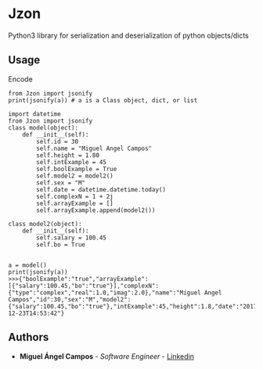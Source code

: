 # Jzon
Python3 library for serialization and deserialization of python objects/dicts

## Usage
Encode
```
from Jzon import jsonify
print(jsonify(a)) # a is a Class object, dict, or list
```

```
import datetime
from Jzon import jsonify
class model(object):
    def __init__(self):
        self.id = 30
        self.name = "Miguel Angel Campos"
        self.height = 1.80
        self.intExample = 45
        self.boolExample = True
        self.model2 = model2()
        self.sex = "M"
        self.date = datetime.datetime.today()
        self.complexN = 1 + 2j
        self.arrayExample = []
        self.arrayExample.append(model2())

class model2(object):
    def __init__(self):
        self.salary = 100.45
        self.bo = True


a = model()
print(jsonify(a))
>>>{"boolExample":"true","arrayExample":[{"salary":100.45,"bo":"true"}],"complexN":{"type":"complex","real":1.0,"imag":2.0},"name":"Miguel Angel Campos","id":30,"sex":"M","model2":{"salary":100.45,"bo":"true"},"intExample":45,"height":1.8,"date":"2017-12-23T14:53:42"}
```

## Authors
* **Miguel Ángel Campos** - *Software Engineer* - [Linkedin](https://www.linkedin.com/in/miguel-angelcampos)

